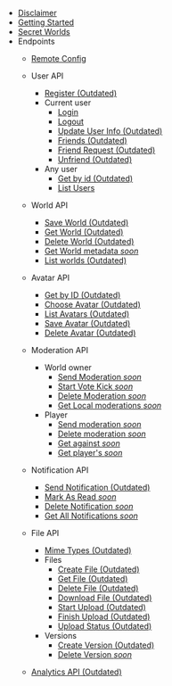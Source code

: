 - [Disclaimer](README.md)
- [Getting Started](GettingStarted.md)
- [Secret Worlds](SecretWorlds.md)
- Endpoints
    - [Remote Config](RemoteConfig.md)
    - User API
        - [Register (Outdated)](UserAPI/Register.md)
        - Current user
            - [Login](UserAPI/Login.md)
            - [Logout](UserAPI/Logout.md)
            - [Update User Info (Outdated)](UserAPI/UpdateInfo.md)
            - [Friends (Outdated)](UserAPI/Friends.md)
            - [Friend Request (Outdated)](UserAPI/FriendRequest.md)
            - [Unfriend (Outdated)](UserAPI/Unfriend.md)
        - Any user
            - [Get by id (Outdated)](UserAPI/GetByID.md)
            - [List Users](UserAPI/List.md)
    - World API
        - [Save World (Outdated)](WorldAPI/SaveWorld.md)
        - [Get World (Outdated)](WorldAPI/GetWorld.md)
        - [Delete World (Outdated)](WorldAPI/DeleteWorld.md)
        - [Get World metadata *soon*]()
        - [List worlds (Outdated)](WorldAPI/ListWorlds.md)
    - Avatar API
        - [Get by ID (Outdated)](AvatarAPI/GetByID.md)
        - [Choose Avatar (Outdated)](AvatarAPI/ChooseAvatar.md)
        - [List Avatars (Outdated)](AvatarAPI/ListAvatars.md)
        - [Save Avatar (Outdated)](AvatarAPI/SaveAvatar.md)
        - [Delete Avatar (Outdated)](AvatarAPI/DeleteAvatar.md)
    - Moderation API
        - World owner
            - [Send Moderation *soon*](nothing)
            - [Start Vote Kick *soon*](nothing)
            - [Delete Moderation *soon*](nothing)
            - [Get Local moderations *soon*](nothing)
        - Player
            - [Send moderation *soon*](nothing)
            - [Delete moderation *soon*](nothing)
            - [Get against *soon*](nothing)
            - [Get player's *soon*](nothing)
    - Notification API
        - [Send Notification (Outdated)](NotificationAPI/SendNotification.md)
        - [Mark As Read *soon*](nothing)
        - [Delete Notification *soon*](nothing)
        - [Get All Notifications *soon*](nothing)
    - File API
        - [Mime Types (Outdated)](FileAPI/MimeTypes.md)
        - Files
            - [Create File (Outdated)](FileAPI/CreateFile.md)
            - [Get File (Outdated)](FileAPI/GetFile.md)
            - [Delete File (Outdated)](FileAPI/DeleteFile.md)
            - [Download File (Outdated)](FileAPI/DownloadFile.md)
            - [Start Upload (Outdated)](FileAPI/StartUpload.md)
            - [Finish Upload (Outdated)](FileAPI/FinishUpload.md)
            - [Upload Status (Outdated)](FileAPI/UploadStatus.md)
        - Versions
            - [Create Version (Outdated)](FileAPI/CreateNewVersion.md)
            - [Delete Version *soon*](nothing) 
            
    - [Analytics API (Outdated)](Analytics.md)
